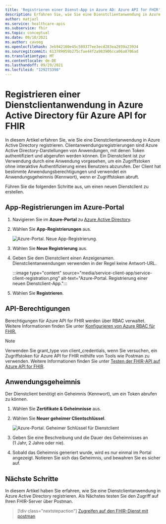 ```yaml
---
title: 'Registrieren einer Dienst-App in Azure AD: Azure API for FHIR'
description: Erfahren Sie, wie Sie eine Dienstclientanwendung in Azure Active Directory registrieren.
author: matjazl
ms.service: healthcare-apis
ms.subservice: fhir
ms.topic: conceptual
ms.date: 09/10/2021
ms.author: cavoeg
ms.openlocfilehash: 3eb942160e45c589377ee3ecd283ea2939a23934
ms.sourcegitcommit: 613789059b275cfae44f2a983906cca06a8706ad
ms.translationtype: MT
ms.contentlocale: de-DE
ms.lasthandoff: 09/29/2021
ms.locfileid: "129273398"
---
```

# <a name="register-a-service-client-application-in-azure-active-directory-for-azure-api-for-fhir"></a>Registrieren einer Dienstclientanwendung in Azure Active Directory für Azure API for FHIR

In diesem Artikel erfahren Sie, wie Sie eine Dienstclientanwendung in Azure Active Directory registrieren. Clientanwendungsregistrierungen sind Azure Active Directory-Darstellungen von Anwendungen, mit denen Token authentifiziert und abgerufen werden können. Ein Dienstclient ist zur Verwendung durch eine Anwendung vorgesehen, um ein Zugriffstoken ohne interaktive Authentifizierung eines Benutzers abzurufen. Der Client hat bestimmte Anwendungsberechtigungen und verwendet ein Anwendungsgeheimnis (Kennwort), wenn er Zugriffstoken abruft.

Führen Sie die folgenden Schritte aus, um einen neuen Dienstclient zu erstellen.

## <a name="app-registrations-in-azure-portal"></a>App-Registrierungen im Azure-Portal

1. Navigieren Sie im **Azure-Portal** zu [Azure Active Directory](https://portal.azure.com).

2. Wählen Sie **App-Registrierungen** aus.

    ![Azure-Portal. Neue App-Registrierung.](media/add-azure-active-directory/portal-aad-new-app-registration.png)

3. Wählen Sie **Neue Registrierung** aus.

4. Geben Sie dem Dienstclient einen Anzeigenamen. Dienstclientanwendungen verwenden in der Regel keine Antwort-URL.

    :::image type="content" source="media/service-client-app/service-client-registration.png" alt-text="Azure-Portal. Registrierung einer neuen Dienstclient-App.":::

5. Wählen Sie **Registrieren**.

## <a name="api-permissions"></a>API-Berechtigungen

Berechtigungen für Azure API for FHIR werden über RBAC verwaltet. Weitere Informationen finden Sie unter [Konfigurieren von Azure RBAC für FHIR.](configure-azure-rbac.md)

>[!NOTE]
>Verwenden Sie grant_type von client_credentials, wenn Sie versuchen, ein Zugriffstoken für Azure API for FHIR mithilfe von Tools wie Postman zu verwenden. Weitere Informationen finden Sie unter [Testen der FHIR-API auf Azure API for FHIR](tutorial-web-app-test-postman.md).

## <a name="application-secret"></a>Anwendungsgeheimnis

Der Dienstclient benötigt ein Geheimnis (Kennwort), um ein Token abrufen zu können.

1. Wählen Sie **Zertifikate & Geheimnisse** aus.
2. Wählen Sie **Neuer geheimer Clientschlüssel**.

    ![Azure-Portal. Geheimer Schlüssel für Dienstclient](media/add-azure-active-directory/portal-aad-register-new-app-registration-service-client-secret.png)

3. Geben Sie eine Beschreibung und die Dauer des Geheimnisses an (1 Jahr, 2 Jahre oder nie).

4. Sobald das Geheimnis generiert wurde, wird es nur einmal im Portal angezeigt. Notieren Sie sich das Geheimnis, und bewahren Sie es sicher auf.

## <a name="next-steps"></a>Nächste Schritte

In diesem Artikel haben Sie erfahren, wie Sie eine Dienstclientanwendung in Azure Active Directory registrieren. Als Nächstes testen Sie den Zugriff auf Ihren FHIR-Server über Postman.
 
>[!div class="nextstepaction"]
>[Zugreifen auf den FHIR-Dienst mit postman](./../use-postman.md)
